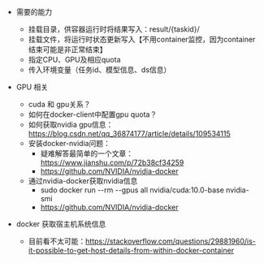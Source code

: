 - 需要的能力
  - 挂载目录，供容器运行时将结果写入：result/{taskid}/
  - 挂载文件，将运行时状态更新写入【不用container监控，因为container结束可能是非正常结束】
  - 指定CPU、GPU及相应quota
  - 传入环境变量（任务id、模型信息、ds信息）

- GPU 相关
  - cuda 和 gpu关系？
  - 如何在docker-client中配置gpu quota？
  - 如何获取nvidia gpu信息：https://blog.csdn.net/qq_36874177/article/details/109534115
  - 安装docker-nvidia问题：
    - 疑难解答最简单的一个文章：https://www.jianshu.com/p/72b38cf34259
    - https://github.com/NVIDIA/nvidia-docker
  - 通过nvidia-docker获取nvidia信息
    - sudo docker run --rm --gpus all nvidia/cuda:10.0-base nvidia-smi
    - https://github.com/NVIDIA/nvidia-docker
- docker 获取宿主机系统信息
  - 目前看不太可能：https://stackoverflow.com/questions/29881960/is-it-possible-to-get-host-details-from-within-docker-container
